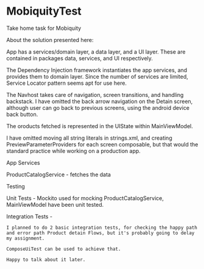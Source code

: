 # MobiquityTest
Take home task for Mobiquity


About the solution presented here:


App has a services/domain layer, a data layer, and a UI layer.
These are contained in packages data, services, and UI respectively.

The Dependency Injection framework instantiates the app services, and provides them to domain layer.
Since the number of services are limited, Service Locator pattern seems apt for use here.

The Navhost takes care of navigation, screen transitions, and handling backstack.
I have omitted the back arrow navigation on the Detain screen, although user can go back to previous screens,
using the android device back button.

The oroducts fetched is represented in the UIState within MainViewModel.

I have omitted moving all string literals in strings.xml, and creating PreviewParameterProviders for each screen composable,
but that would the standard practice while working on a production app.

App Services

ProductCatalogService - fetches the data

Testing

Unit Tests -
    Mockito used for mocking
    ProductCatalogService, MainViewModel have been unit tested.

Integration Tests -

    I planned to do 2 basic integration tests, for checking the happy path
    and error path Product detain Flows, but it's probably going to delay my assignment.

    ComposeUiTest can be used to achieve that.

    Happy to talk about it later.

